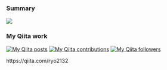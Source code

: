 ### Summary
<div><a href="https://github.com/anuraghazra/github-readme-stats">
  <img src="https://github-readme-stats.vercel.app/api?username=kawamataryo&count_private=true&show_icons=true" />
</a></div>

### My Qiita work
</div>
<p><a href="http://qiita.com/ryo2132"><img src="https://qiita-badge.apiapi.app/s/ryo2132/posts.svg" alt="My Qiita posts"></a>
<a href="http://qiita.com/ryo2132"><img src="https://qiita-badge.apiapi.app/s/ryo2132/contributions.svg" alt="My Qiita contributions"></a>
<a href="http://qiita.com/ryo2132"><img src="https://qiita-badge.apiapi.app/s/ryo2132/followers.svg" alt="My Qiita followers"></a></p>
https://qiita.com/ryo2132
</div>
